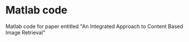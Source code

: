 # Matlab code

Matlab code for paper entitled "An Integrated Approach to Content Based Image Retrieval"
